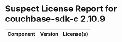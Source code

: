 
Suspect License Report for couchbase-sdk-c 2.10.9
=================================================

|Component|Version|License(s)|
| :--- | :--- | :--- |
